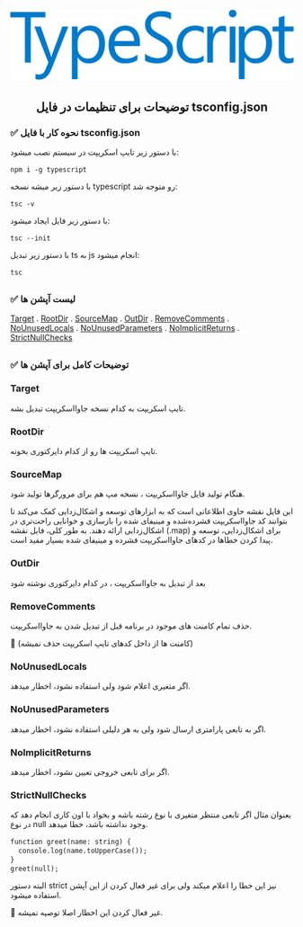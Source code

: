 <h1 align="center">
  <a href="https://ui.dev">
    <img
      src="img/typescript-icon.png"
      alt="TypeScript" width="600" />
  </a>
  <br />
</h1>

<h2 align="center">توضیحات برای تنظیمات در فایل tsconfig.json</h2>


### ✅ نحوه کار با فایل tsconfig.json
 با دستور زیر تایپ اسکریپت در سیستم نصب میشود: 
```shell
npm i -g typescript
```

 با دستور زیر میشه نسخه typescript رو متوجه شد: 
```shell
tsc -v
```
 با دستور زیر فایل ایجاد میشود: 
```shell
tsc --init
```
 با دستور زیر تبدیل ts به js انجام میشود: 
```shell
tsc
```

##

### ✅ لیست آپشن ها
[Target](https://github.com/golismero96/TypeScript#target) . [RootDir](https://github.com/golismero96/TypeScript#rootdir) . [SourceMap](https://github.com/golismero96/TypeScript#sourcemap) . [OutDir](https://github.com/golismero96/TypeScript#outdir) . [RemoveComments](https://github.com/golismero96/TypeScript#removecomments) . [NoUnusedLocals](https://github.com/golismero96/TypeScript#nounusedlocals) . [NoUnusedParameters](https://github.com/golismero96/TypeScript#nounusedparameters) . [NoImplicitReturns](https://github.com/golismero96/TypeScript#noimplicitreturns) . [StrictNullChecks](https://github.com/golismero96/TypeScript#strictnullchecks)
##

### ✅ توضیحات کامل برای آپشن ها

### Target
تایپ اسکریپت به کدام نسخه جاوااسکریپت تبدیل بشه.

### RootDir
تایپ اسکریپت ها رو از کدام دایرکتوری بخونه.

### SourceMap
هنگام تولید فایل جاوااسکریپت ، نسخه مپ هم برای مرورگرها تولید شود.

این فایل نقشه حاوی اطلاعاتی است که به ابزارهای توسعه و اشکال‌زدایی کمک می‌کند تا بتوانند کد جاوااسکریپت فشرده‌شده و مینیفای شده را بازسازی و خوانایی راحت‌تری در اشکال‌زدایی ارائه دهند.
به طور کلی، فایل نقشه (.map) برای اشکال‌زدایی، توسعه و پیدا کردن خطاها در کدهای جاوااسکریپت فشرده و مینیفای شده بسیار مفید است.

### OutDir
بعد از تبدیل به جاوااسکریپت ، در کدام دایرکتوری نوشته شود

### RemoveComments
حذف تمام کامنت های موجود در برنامه قبل از تبدیل شدن به جاوااسکریپت.

💢 (کامنت ها از داخل کدهای تایپ اسکریپت حذف نمیشه)

### NoUnusedLocals
اگر متغیری اعلام شود ولی استفاده نشود، اخطار میدهد.

### NoUnusedParameters
اگر به تابعی پارامتری ارسال شود ولی به هر دلیلی استفاده نشود، اخطار میدهد.

### NoImplicitReturns
اگر برای تابعی خروجی تعیین نشود، اخطار میدهد.


### StrictNullChecks
بعنوان مثال اگر تابعی منتظر متغیری با نوع رشته باشه و بخواد با اون کاری انجام دهد که در نوع  null وجود نداشته باشد، خطا میدهد.
```shell
function greet(name: string) {
  console.log(name.toUpperCase());
}
greet(null);
```
البته دستور strict نیز این خطا را اعلام میکند ولی برای غیر فعال کردن از این آپشن استفاده میشود.

💢 غیر فعال کردن این اخطار اصلا توصیه نمیشه.


